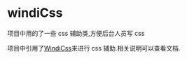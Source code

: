 # windiCss

项目中用的了一些 css 辅助类,方便后台人员写 css

项目中引用了[WindiCss](https://windicss.netlify.app/)来进行 css 辅助.相关说明可以查看文档.

